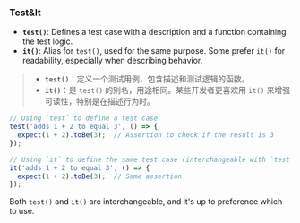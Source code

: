### Test&It

- **`test()`**: Defines a test case with a description and a function containing the test logic.
- **`it()`**: Alias for `test()`, used for the same purpose. Some prefer `it()` for readability, especially when describing behavior.

> - **`test()`**：定义一个测试用例，包含描述和测试逻辑的函数。
> - **`it()`**：是 `test()` 的别名，用途相同。某些开发者更喜欢用 `it()` 来增强可读性，特别是在描述行为时。

```js
// Using `test` to define a test case
test('adds 1 + 2 to equal 3', () => {
  expect(1 + 2).toBe(3);  // Assertion to check if the result is 3
});

// Using `it` to define the same test case (interchangeable with `test`)
it('adds 1 + 2 to equal 3', () => {
  expect(1 + 2).toBe(3);  // Same assertion
});
```

Both `test()` and `it()` are interchangeable, and it's up to preference which to use.